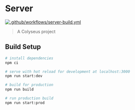 # Server

[![.github/workflows/server-build.yml](https://github.com/Wenish/demoMap/actions/workflows/server-build.yml/badge.svg)](https://github.com/Wenish/demoMap/actions/workflows/server-build.yml)

> A Colyseus project

## Build Setup

``` bash
# install dependencies
npm ci

# serve with hot reload for development at localhost:3000
npm run start:dev

# build for production
npm run build

# run production build
npm run start:prod
```
